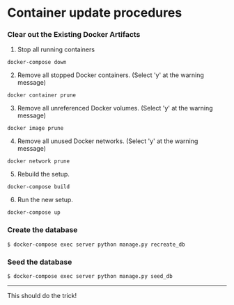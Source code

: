 # Container update procedures

### Clear out the Existing Docker Artifacts

1. Stop all running containers
```
docker-compose down
```

2. Remove all stopped Docker containers. (Select 'y' at the warning message)
```
docker container prune
```

3. Remove all unreferenced Docker volumes. (Select 'y' at the warning message)
```
docker image prune
```

4. Remove all unused Docker networks. (Select 'y' at the warning message)
```
docker network prune
```

5. Rebuild the setup.
```
docker-compose build 
```

6. Run the new setup.
```
docker-compose up
```

### Create the database

```
$ docker-compose exec server python manage.py recreate_db
```

### Seed the database
```
$ docker-compose exec server python manage.py seed_db
```
---

This should do the trick!